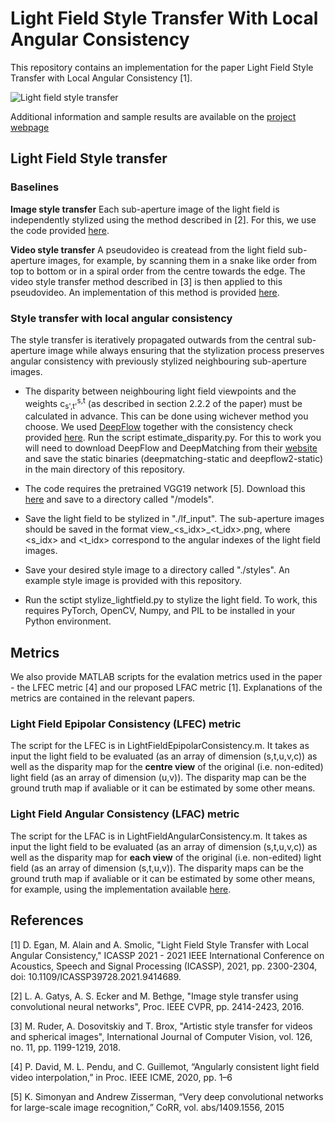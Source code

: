 # Light Field Style Transfer With Local Angular Consistency
This repository contains an implementation for the paper Light Field Style Transfer with Local Angular Consistency [1].

![Light field style transfer](teaser.png)

Additional information and sample results are available on the [project webpage](https://v-sense.scss.tcd.ie/research/neural-style-transfer-for-light-fields/)

## Light Field Style transfer
### Baselines

**Image style transfer**
Each sub-aperture image of the light field is independently stylized using the method described in [2]. For this, we use the code provided [here](https://github.com/leongatys/PytorchNeuralStyleTransfer). 

**Video style transfer**
A pseudovideo is createad from the light field sub-aperture images, for example, by scanning them in a snake like order from top to bottom or in a spiral order from the centre towards the edge. The video style transfer method described in [3] is then applied to this pseudovideo. An implementation of this method is provided [here](https://github.com/manuelruder/artistic-videos).

### Style transfer with local angular consistency
The style transfer is iteratively propagated outwards from the central sub-aperture image while always ensuring that the stylization process preserves angular consistency with previously stylized neighbouring sub-aperture images.

- The disparity between neighbouring light field viewpoints and the weights c<sub>s',t'</sub><sup>s,t</sup> (as described in section 2.2.2 of the paper) must be calculated in advance. This can be done using wichever method you choose. We used [DeepFlow](http://lear.inrialpes.fr/src/deepflow/) together with the consistency check provided [here](https://github.com/manuelruder/artistic-videos). Run the script estimate_disparity.py. For this to work you will need to download DeepFlow and DeepMatching from their [website](http://lear.inrialpes.fr/src/deepflow/) and save the static binaries (deepmatching-static and deepflow2-static) in the main directory of this repository.

- The code requires the pretrained VGG19 network [5]. Download this [here](https://bethgelab.org/media/uploads/pytorch_models/vgg_conv.pth) and save to a directory called "/models". 
- Save the light field to be stylized in "./lf_input". The sub-aperture images should be saved in the format view_<s_idx>_<t_idx>.png, where  <s_idx> and <t_idx> correspond to the angular indexes of the light field images.
- Save your desired style image to a directory called "./styles". An example style image is provided with this repository.
- Run the sctipt stylize_lightfield.py to stylize the light field. To work, this requires PyTorch, OpenCV, Numpy, and PIL to be installed in your Python environment.


## Metrics
We also provide MATLAB scripts for the evalation metrics used in the paper - the LFEC metric [4] and our proposed LFAC metric [1]. Explanations of the metrics are contained in the relevant papers. 

### Light Field Epipolar Consistency (LFEC) metric
The script for the LFEC is in LightFieldEpipolarConsistency.m. It takes as input the light field to be evaluated (as an array of dimension (s,t,u,v,c)) as well as the disparity map for the **centre view** of the original (i.e. non-edited) light field (as an array of dimension (u,v)). The disparity map can be the ground truth map if avaliable or it can be estimated by some other means. 

### Light Field Angular Consistency (LFAC) metric
The script for the LFAC is in LightFieldAngularConsistency.m. It takes as input the light field to be evaluated (as an array of dimension (s,t,u,v,c)) as well as the disparity map for **each view** of the original (i.e. non-edited) light field (as an array of dimension (s,t,u,v)). The disparity maps can be the ground truth map if avaliable or it can be estimated by some other means, for example, using the implementation available [here](https://github.com/V-Sense/CPM_PF). 




## References
[1] D. Egan, M. Alain and A. Smolic, "Light Field Style Transfer with Local Angular Consistency," ICASSP 2021 - 2021 IEEE International Conference on Acoustics, Speech and Signal Processing (ICASSP), 2021, pp. 2300-2304, doi: 10.1109/ICASSP39728.2021.9414689.

[2] L. A. Gatys, A. S. Ecker and M. Bethge, "Image style transfer using convolutional neural networks", Proc. IEEE CVPR, pp. 2414-2423, 2016.

[3] M. Ruder, A. Dosovitskiy and T. Brox, "Artistic style transfer for videos and spherical images", International Journal of Computer Vision, vol. 126, no. 11, pp. 1199-1219, 2018.

[4] P. David, M. L. Pendu, and C. Guillemot, “Angularly consistent light field video interpolation,” in Proc. IEEE ICME, 2020, pp. 1–6

[5] K. Simonyan and Andrew Zisserman, “Very deep convolutional networks for large-scale image recognition,” CoRR, vol. abs/1409.1556, 2015
